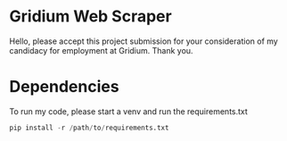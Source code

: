# Gridium Web Scraper

Hello, please accept this project submission for your consideration of my candidacy for employment at Gridium. Thank you.


# Dependencies
To run my code, please start a venv and run the requirements.txt
```python
pip install -r /path/to/requirements.txt
```

